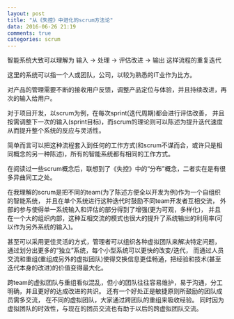 ```yaml
---
layout: post
title: "从《失控》中进化的scrum方法论"
data: 2016-06-26 21:19
comments: true
categories: scrum
---
```


智能系统大致可以理解为 输入 -> 处理 -> 评估改进 -> 输出 这样流程的重复迭代

这里的系统可以指一个人或团队，公司，以较为熟悉的IT业作为比方。

对产品的管理需要不断的接收用户反馈，调整产品定位与体验，并且持续改进，再次的输入给用户。

对于项目开发，以scrum为例，在每次sprint(迭代周期)都会进行评估改善，
并且按需调整下一次的输入(sprint目标)，而scrum的理论则可以陈述为提升迭代速度从而提升整个系统的反应与灵活性。

简单而言可以把这种流程套入到任何的工作方式(和scrum不谋而合，或许只是相同概念的另一种陈述)，所有的智能系统都有相同的工作方式。

在阅读过一些scrum概念后，联想到了《失控》中的“分布”概念，二者实在是有很多异曲同工之处。

在我理解的scrum是把不同的team(为了陈述方便全以开发为例)作为一个自组织的智能系统，
并且在单个系统进行这种迭代时鼓励不同team开发者互相交流，
外部的参与使得单一系统输入和评估的部分得到了增强(更为可观，多样化)，
并且在一个大的组织内部，这种互相交流的模式也很大的提升了系统输出的利用率(可以作为另外系统的输入)。

甚至可以采用更佳灵活的方式，管理者可以组织各种虚拟团队来解决特定问题，
通过划分出更多的“独立”系统，每个小型系统可以更快的改变/迭代，
而通过人员交流和重组(重组成另外的虚拟团队)使得交换信息更佳畅通，把经验和技术(甚至迭代本身的改进)的价值变得最大化。

跨team的虚拟团队与重组看似混乱，但小的团队往往容易维护，易于沟通，分工明确，并且更好的达成改进的共识。
还有一个好处正是敏捷原则所鼓励的团队成员需多交流，
在不同的虚拟团队，大家通过跨团队的重组来吸收经验。
同时因为虚拟团队的时效性，与现在的团员交流也有助于以后的跨虚拟团队交流。
